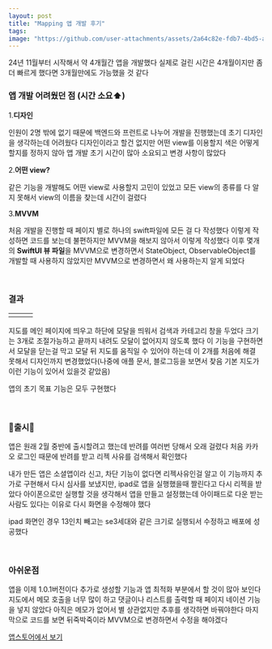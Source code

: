 ```yaml
---
layout: post
title: "Mapping 앱 개발 후기"
tags:  
image: "https://github.com/user-attachments/assets/2a64c82e-fdb7-4bd5-a305-767085c37315"
---
```


24년 11월부터 시작해서 약 4개월간 앱을 개발했다 실제로 걸린 시간은 4개월이지만 좀 더 빠르게 했다면 3개월만에도 가능했을 것 같다 

### 앱 개발 어려웠던 점 (시간 소요⬆️)

1.**디자인** 

인원이 2명 밖에 없기 때문에 백엔드와 프런트로 나누어 개발을 진행했는데 초기 디자인을 생각하는데 어려웠다 디자인이라고 할건 없지만 어떤 view를 이용할지 색은 어떻게 할지를 정하지 않아 앱 개발 초기 시간이 많아 소요되고 변경 사항이 많았다

2.**어떤 view?**

같은 기능을 개발해도 어떤 view로 사용할지 고민이 있었고 모든 view의 종류를 다 알지 못해서 view의 이름을 찾는데 시간이 걸렸다

3.**MVVM**

처음 개발을 진행할 때 페이지 별로 하나의 swift파일에 모든 걸 다 작성했다 이렇게 작성하면 코드를 보는데 불편하지만 MVVM을 해보지 않아서 이렇게 작성했다 이후 몇개의 **SwiftUI 뷰 파일**을 MVVM으로 변경하면서 StateObject, ObservableObject를 개발할 때 사용하지 않았지만 MVVM으로 변경하면서 왜 사용하는지 알게 되었다

&nbsp;

### 결과

<table><td><center><img alt="" src="https://github.com/user-attachments/assets/557aafa6-4da7-4365-a575-f4e236e59056" style="zoom:30%;" /></center></td><td><center><img alt="" src="https://github.com/user-attachments/assets/5167eb01-c6c1-427c-b3c2-2205aa9a1dd5" style="zoom:30%;" /></center></td><td><center><img alt="" src="https://github.com/user-attachments/assets/374b6b06-e7d7-42d3-a17b-6dec3cc55921" style="zoom:30%;" /></center></td></table>

지도를 메인 페이지에 띄우고 하단에 모달을 띄워서 검색과 카테고리 창을 두었다 크기는 3개로 조절가능하고 끝까지 내려도 모달이 없어지지 않도록 했다 이 기능을 구현하면서 모달을 닫는걸 막고 모달 뒤 지도를 움직일 수 있어야 하는데 이 2개를 처음에 해결 못해서 디자인까지 변경했었다(나중에 애플 문서, 블로그등을 보면서 찾음 기본 지도가 이런 기능이 있어서 있을것 같았음) 

앱의 초기 목표 기능은 모두 구현했다

&nbsp;

### 🎉출시🎉

앱은 원래 2월 중반에 출시할려고 했는데 반려를 여러번 당해서 오래 걸렸다 처음 카카오 로그인 때문에 반려를 받고 리젝 사유를 검색해서 확인했다

내가 만든 앱은 소셜앱이라 신고, 차단 기능이 없다면 리젝사유인걸 알고 이 기능까지 추가로 구현해서 다시 심사를 보냈지만, ipad로 앱을 실행했을때 짤린다고 다시 리젝을 받았다 아이폰으로만 실행할 것을 생각해서 앱을 만들고 설정했는데 아이패드로 다운 받는 사람도 있다는 이유로 다시 화면을 수정해야 했다

ipad 화면인 경우 13인치 빼고는 se3세대와 같은 크기로 실행되서 수정하고 배포에 성공했다

&nbsp;

### 아쉬운점

앱을 이제 1.0.1버전이다 추가로 생성할 기능과 앱 최적화 부분에서 할 것이 많아 보인다 지도에서 메모 호출을 너무 많이 하고 댓글이나 리스트를 출력할 때 페이지 네이션 기능을 넣지 않았다 아직은 메모가 없어서 별 상관없지만 추후를 생각하면 바꿔야한다 마지막으로 코드를 보면 뒤죽박죽이라 MVVM으로 변경하면서 수정을 해야겠다

 [앱스토어에서 보기](https://apps.apple.com/us/app/%EB%A7%B5%ED%95%91-mapping/id6741889584)
